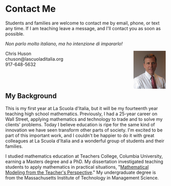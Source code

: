 # Contact Me

Students and families are welcome to contact me by email, phone, or text any time. If I am teaching leave a message, and I'll contact you as soon as possible.

*Non parlo molto italiano, ma ho intenzione di impararlo!*

<div style="width: 100%; height: 100px;">
    <div style="width: 50%; float: left;"> 
        Chris Huson  <br> chuson@lascuoladitalia.org   <br> 917-648-5632
    </div>
    <div style="margin-left: 80%; height: 150px; "> 
        <img src="./images/Chris_Huson.jpg">
    </div>
</div>

## My Background

This is my first year at La Scuola d'Italia, but it will be my fourteenth year teaching high school mathematics. Previously, I had a 25-year career on Wall Street, applying mathematics and technology to trade and to solve my clients' problems. Today I believe education is ripe for the same kind of innovation we have seen transform other parts of society. I'm excited to be part of this important work, and I couldn't be happier to do it with great colleagues at La Scuola d'Italia and a wonderful group of students and their families.

I studied mathematics education at Teachers College, Columbia University, earning a Masters degree and a PhD. My dissertation investigated teaching students to apply mathematics in practical situations, "[Mathematical Modeling from the Teacher's Perspective](https://academiccommons.columbia.edu/doi/10.7916/D82N529Z)." My undergraduate degree is from the Massachusetts Institute of Technology in Management Science.
